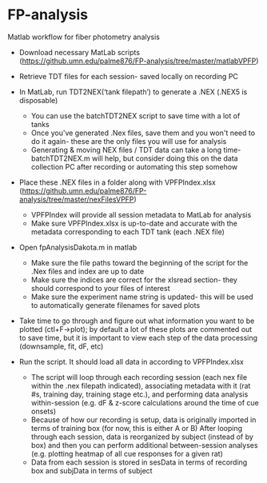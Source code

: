 # FP-analysis
 Matlab workflow for fiber photometry analysis

* Download necessary MatLab scripts (https://github.umn.edu/palme876/FP-analysis/tree/master/matlabVPFP)

* Retrieve TDT files for each session- saved locally on recording PC 

* In MatLab, run TDT2NEX(‘tank filepath’) to generate a .NEX (.NEX5 is disposable)
     * You can use the batchTDT2NEX script to save time with a lot of tanks
     * Once you've generated .Nex files, save them and you won't need to do it again- these are the only files you will use for analysis
     * Generating & moving NEX files / TDT data can take a long time- batchTDT2NEX.m will help, but consider doing this on the data collection PC after recording or automating this step somehow
     
* Place these .NEX files in a folder along with VPFPIndex.xlsx (https://github.umn.edu/palme876/FP-analysis/tree/master/nexFilesVPFP)
     * VPFPIndex will provide all session metadata to MatLab for analysis
     * Make sure VPFPIndex.xlsx is up-to-date and accurate with the metadata corresponding to each TDT tank (each .NEX file) 

* Open fpAnalysisDakota.m in matlab
     * Make sure the file paths toward the beginning of the script for the .Nex files and index are up to date 
     * Make sure the indices are correct for the xlsread section- they should correspond to your files of interest
     * Make sure the experiment name string is updated- this will be used to automatically generate filenames for saved plots

* Take time to go through and figure out what information you want to be plotted (ctl+F->plot); by default a lot of these plots are commented out to save time, but it is important to view each step of the data processing (downsample, fit, dF, etc)

* Run the script. It should load all data in according to VPFPIndex.xlsx
     * The script will loop through each recording session (each nex file within the .nex filepath indicated), associating metadata with it (rat #s, training day, training stage etc.), and performing data analysis within-session (e.g. dF & z-score calculations around the time of cue onsets)
     * Because of how our recording is setup, data is originally imported in terms of training box (for now, this is either A or B)
After looping through each session, data is reorganized by subject (instead of by box) and then you can perform additional between-session analyses (e.g. plotting heatmap of all cue responses for a given rat)
     * Data from each session is stored in sesData in terms of recording box and subjData in terms of subject

